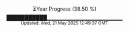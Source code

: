 <p align="center">
⏳Year Progress (38.50 %) <br>
███████████▁▁▁▁▁▁▁▁▁▁▁▁▁▁▁▁▁▁▁ <br>
<sub>Updated: Wed, 21 May 2025 12:49:37 GMT</sub>
</p>


